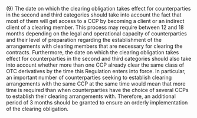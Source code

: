 (9) The date on which the clearing obligation takes effect for counterparties in the second and third categories should take into account the fact that most of them will get access to a CCP by becoming a client or an indirect client of a clearing member. This process may require between 12 and 18 months depending on the legal and operational capacity of counterparties and their level of preparation regarding the establishment of the arrangements with clearing members that are necessary for clearing the contracts. Furthermore, the date on which the clearing obligation takes effect for counterparties in the second and third categories should also take into account whether more than one CCP already clear the same class of OTC derivatives by the time this Regulation enters into force. In particular, an important number of counterparties seeking to establish clearing arrangements with the same CCP at the same time would mean that more time is required than when counterparties have the choice of several CCPs to establish their clearing arrangements with. Therefore, an additional period of 3 months should be granted to ensure an orderly implementation of the clearing obligation.